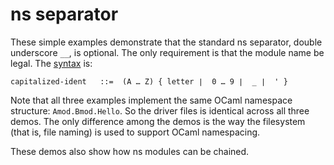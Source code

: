 # ns separator

These simple examples demonstrate that the standard ns separator,
double underscore `__`, is optional. The only requirement is that the
module name be legal. The [syntax](http://caml.inria.fr/pub/docs/manual-ocaml/names.html#module-name) is:

```
capitalized-ident	::=	 (A … Z) { letter ∣  0 … 9 ∣  _ ∣  ' }
```

Note that all three examples implement the same OCaml namespace
structure: `Amod.Bmod.Hello`. So the driver files is identical across
all three demos. The only difference among the demos is the way the
filesystem (that is, file naming) is used to support OCaml
namespacing.

These demos also show how ns modules can be chained.